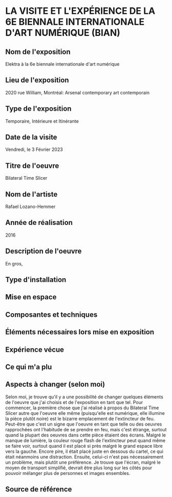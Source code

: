 # LA VISITE ET L'EXPÉRIENCE DE LA 6E BIENNALE INTERNATIONALE D'ART NUMÉRIQUE (BIAN)

<h2>Nom de l'exposition</h2> 
Elektra à la 6e biennale internationale d'art numérique
<h2>Lieu de l'exposition</h2>
2020 rue William, Montréal: Arsenal contemporary art contemporain
<h2>Type de l'exposition</h2> 
Temporaire, Intérieure et Itinérante 
<h2>Date de la visite</h2>
Vendredi, le 3 Février 2023
<h2>Titre de l'oeuvre</h2>
Bilateral Time Slicer
<h2>Nom de l'artiste</h2>
Rafael Lozano-Hemmer
<h2>Année de réalisation</h2>
2016
<h2>Description de l'oeuvre</h2>
En gros, 
<h2>Type d'installation</h2>
<h2>Mise en espace</h2>
<h2>Composantes et techniques</h2>
<h2>Éléments nécessaires lors mise en exposition</h2>
<h2>Expérience vécue</h2>
<h2>Ce qui m'a plu</h2>
<h2>Aspects à changer (selon moi)</h2>
Selon moi, je trouve qu'il y a une possibilité de changer quelques éléments de l'oeuvre que j'ai choisis et de l'exposition en tant que tel. Pour commencer, la première chose que j'ai réalisé à propos du Bilateral Time Slicer autre que l'oeuvre elle même (puisqu'elle est numérique, elle illumine la pièce plutôt noire) est le bizarre emplacement de l'extincteur de feu. Peut-être que c'est un signe que l'oeuvre en tant que telle ou des oeuvres rapprochées ont l'habitude de se prendre en feu, mais c'est étrange, surtout quand la plupart des oeuvres dans cette pièce étaient des écrans. Malgré le manque de lumière, la couleur rouge flash de l'extincteur peut quand même se faire voir, surtout quand il est placé si près malgré le grand espace libre vers la gauche. Encore pire, il était placé juste en dessous du cartel, ce qui était néanmoins une distraction. Ensuite, celui-ci n'est pas nécessairement un problème, mais plutôt une préférence. Je trouve que l'écran, malgré le moyen de transport simplifié, devrait être plus long sur les côtés pour pouvoir mélanger plus de personnes et images ensembles.  
<h2>Source de référence</h2>


